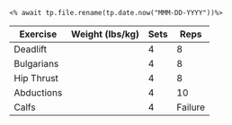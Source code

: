 `<% await tp.file.rename(tp.date.now("MMM-DD-YYYY"))%>`

| Exercise   | Weight (lbs/kg) | Sets | Reps    |
| ---------- | --------------- | ---- | ------- |
| Deadlift   |                 | 4    | 8       |
| Bulgarians |                 | 4    | 8       |
| Hip Thrust |                 | 4    | 8       |
| Abductions |                 | 4    | 10      |
| Calfs      |                 | 4    | Failure |
